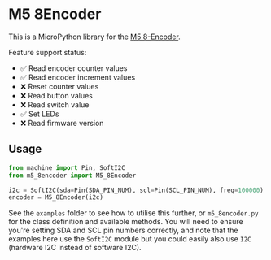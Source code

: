 # M5 8Encoder

This is a MicroPython library for the [M5 8-Encoder](https://shop.m5stack.com/products/8-encoder-unit-stm32f030).

Feature support status:

- ✅ Read encoder counter values
- ✅ Read encoder increment values
- ❌ Reset counter values
- ❌ Read button values
- ❌ Read switch value
- ✅ Set LEDs
- ❌ Read firmware version

## Usage

```python
from machine import Pin, SoftI2C
from m5_8encoder import M5_8Encoder

i2c = SoftI2C(sda=Pin(SDA_PIN_NUM), scl=Pin(SCL_PIN_NUM), freq=100000)
encoder = M5_8Encoder(i2c)
```

See the `examples` folder to see how to utilise this further, or `m5_8encoder.py` for the class definition and available methods.
You will need to ensure you're setting SDA and SCL pin numbers correctly, and note that the examples here use the `SoftI2C` module but you could easily also use `I2C` (hardware I2C instead of software I2C).
